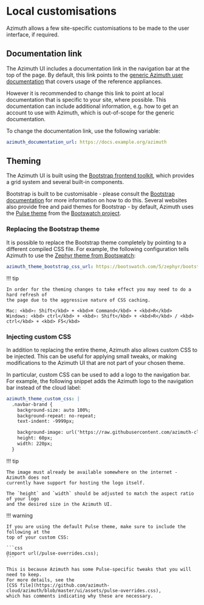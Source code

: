# Local customisations

Azimuth allows a few site-specific customisations to be made to the user interface, if required.

## Documentation link

The Azimuth UI includes a documentation link in the navigation bar at the top of the page.
By default, this link points to the
[generic Azimuth user documentation](https://azimuth-cloud.github.io/azimuth-user-docs/) that
covers usage of the reference appliances.

However it is recommended to change this link to point at local documentation that is specific
to your site, where possible. This documentation can include additional information, e.g.
how to get an account to use with Azimuth, which is out-of-scope for the generic documentation.

To change the documentation link, use the following variable:

```yaml  title="environments/my-site/inventory/group_vars/all/variables.yml"
azimuth_documentation_url: https://docs.example.org/azimuth
```

## Theming

The Azimuth UI is built using the [Bootstrap frontend toolkit](https://getbootstrap.com/),
which provides a grid system and several built-in components.

Bootstrap is built to be customisable - please consult the
[Bootstrap documentation](https://getbootstrap.com/docs/5.3/customize/overview/) for more
information on how to do this. Several websites also provide free and paid themes for
Bootstrap - by default, Azimuth uses the [Pulse theme](https://bootswatch.com/pulse/) from
the [Bootswatch project](https://bootswatch.com/).

### Replacing the Bootstrap theme

It is possible to replace the Bootstrap theme completely by pointing to a different
compiled CSS file. For example, the following configuration tells Azimuth to use the
[Zephyr theme from Bootswatch](https://bootswatch.com/zephyr/):

```yaml  title="environments/my-site/inventory/group_vars/all/variables.yml"
azimuth_theme_bootstrap_css_url: https://bootswatch.com/5/zephyr/bootstrap.css
```
!!! tip

    In order for the theming changes to take effect you may need to do a hard refresh of 
    the page due to the aggressive nature of CSS caching.

    Mac: <kbd>⇧ Shift</kbd> + <kbd>⌘ Command</kbd> + <kbd>R</kbd>
    Windows: <kbd> ctrl</kbd> + <kbd>⇧ Shift</kbd> + <kbd>R</kbd> / <kbd> ctrl</kbd> + <kbd> F5</kbd>

### Injecting custom CSS

In addition to replacing the entire theme, Azimuth also allows custom CSS to be injected.
This can be useful for applying small tweaks, or making modifications to the Azimuth UI
that are not part of your chosen theme.

In particular, custom CSS can be used to add a logo to the navigation bar. For example,
the following snippet adds the Azimuth logo to the navigation bar instead of the cloud
label:

```yaml  title="environments/my-site/inventory/group_vars/all/variables.yml"
azimuth_theme_custom_css: |
  .navbar-brand {
    background-size: auto 100%;
    background-repeat: no-repeat;
    text-indent: -9999px;

    background-image: url('https://raw.githubusercontent.com/azimuth-cloud/azimuth/master/branding/azimuth-logo-white-text.png');
    height: 60px;
    width: 220px;
  }
```

!!! tip

    The image must already be available somewhere on the internet - Azimuth does not
    currently have support for hosting the logo itself.

    The `height` and `width` should be adjusted to match the aspect ratio of your logo
    and the desired size in the Azimuth UI.

!!! warning

    If you are using the default Pulse theme, make sure to include the following at the
    top of your custom CSS:

    ```css
    @import url(/pulse-overrides.css);
    ```

    This is because Azimuth has some Pulse-specific tweaks that you will need to keep.
    For more details, see the
    [CSS file](https://github.com/azimuth-cloud/azimuth/blob/master/ui/assets/pulse-overrides.css),
    which has comments indicating why these are necessary.
